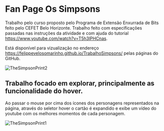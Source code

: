 # Fan Page Os Simpsons
  Trabalho pelo curso proposto pelo Programa de Extensão Enxurrada de Bits feito pelo CEFET Belo Horizonte.
    Trabalho feito com especificações passadas nas instruções da atividade e com ajuda do tutorial  https://www.youtube.com/watch?v=T5h3lPHCnas.
    
Está disponível para vizualização no endereço  https://felippevelosomarinho.github.io/TrabalhoSimpsons/ pelas páginas do GitHub.

![TheSimpsonPrint2](https://user-images.githubusercontent.com/60450622/93280900-31788a00-f7a1-11ea-8e48-c14dd4d819ad.PNG)

## Trabalho focado em explorar, principalmente as funcionalidade do hover.
  
  Ao passar o mouse por cima dos ícones dos personagens representados na página, através do seletor hover o cartão é expandido e exibe um vídeo do youtube com os melhores momentos de cada personagem. 
  
![TheSimpsonPrint1](https://user-images.githubusercontent.com/60450622/93280868-16a61580-f7a1-11ea-9bac-d7715076a6a1.PNG)

